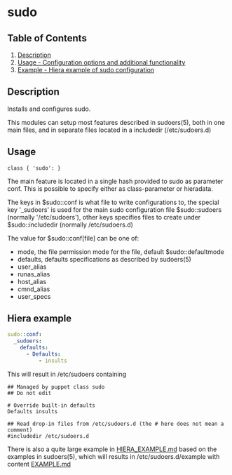 # sudo

## Table of Contents

1. [Description](#description)
1. [Usage - Configuration options and additional functionality](#usage)
1. [Example - Hiera example of sudo configuration](#example)

## Description

Installs and configures sudo.

This modules can setup most features described in sudoers(5), both in one main
files, and in separate files located in a includedir (/etc/sudoers.d)

## Usage

```puppet
class { 'sudo': }
```

The main feature is located in a single hash provided to sudo as parameter
conf. This is possible to specify either as class-parameter or hieradata.

The keys in $sudo::conf is what file to write configurations to, the special
key '_sudoers' is used for the main sudo configuration file $sudo::sudoers
(normally '/etc/sudoers'), other keys specifies files to create under
$sudo::includedir (normally /etc/sudoers.d)

The value for $sudo::conf[file] can be one of:

* mode, the file permission mode for the file, default $sudo::defaultmode
* defaults, defaults specifications as described by sudoers(5)
* user_alias
* runas_alias
* host_alias
* cmnd_alias
* user_specs

## Hiera example

```yaml
sudo::conf:
  _sudoers:
    defaults:
      - Defaults:
          - insults
```

This will result in /etc/sudoers containing

```
## Managed by puppet class sudo
## Do not edit

# Override built-in defaults
Defaults insults

## Read drop-in files from /etc/sudoers.d (the # here does not mean a comment)
#includedir /etc/sudoers.d
```

There is also a quite large example in [HIERA_EXAMPLE.md](HIERA_EXAMPLE.md)
based on the examples in sudoers(5), which will results in
/etc/sudoers.d/example with content [EXAMPLE.md](EXAMPLE.md)
